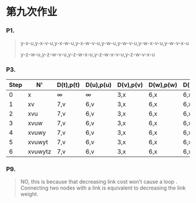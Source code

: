 # 第九次作业 
### P1.  
> y-x-u,y-x-v-u,y-x-w-u,y-x-w-v-u,y-w-u,y-w-v-u,y-w-x-v-u,y-w-v-x-u
>
> y-z-w-u,y-z-w-v-u,y-z-w-x-u,y-z-w-x-v-u,y-z-w-v-x-u  

### P3.  
|Step|N'|D(t),p(t)|D(u),p(u)|D(v),p(v)|D(w),p(w)|D(y),p(y)|D(z),p(z)|
|-|-|-|-|-|-|-|-|
|0|x|∞|∞|3,x|6,x|6,x|8,x|
|1|xv|7,v|6,v|3,x|6,x|6,x|8,x|
|2|xvu|7,v|6,v|3,x|6,x|6,x|8,x|
|3|xvuw|7,v|6,v|3,x|6,x|6,x|8,x|
|4|xvuwy|7,v|6,v|3,x|6,x|6,x|8,x|
|5|xvuwyt|7,v|6,v|3,x|6,x|6,x|8,x|
|6|xvuwytz|7,v|6,v|3,x|6,x|6,x|8,x|
### P9.  
> NO, this is because that decreasing link cost won’t cause a loop . Connecting two nodes with a link is equivalent to decreasing the link weight.  